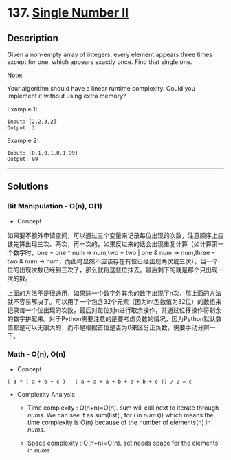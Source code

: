 # 137. [Single Number II](https://leetcode.com/problems/single-number-ii/)

## Description
Given a non-empty array of integers, every element appears three times except for one, which appears exactly once. Find that single one.

Note:

Your algorithm should have a linear runtime complexity. Could you implement it without using extra memory?

Example 1:
```
Input: [2,2,3,2]
Output: 3
```
Example 2:
```
Input: [0,1,0,1,0,1,99]
Output: 99
```

******
## Solutions
### Bit Manipulation - O(n), O(1)
* Concept

如果要不额外申请空间，可以通过三个变量来记录每位出现的次数，注意顺序上应该先算出现三次、两次，再一次的，如果反过来的话会出现重复计算（如计算第一个数字时，one = one ^ num -> num,two = two | one & num -> num,three = two & num -> num，而此时显然不应该存在有位已经出现两次或三次）。当一个位的出现次数已经到三次了，那么就将这些位抹去。最后剩下的就是那个只出现一次的数。

上面的方法不是很通用，如果除一个数字外其余的数字出现了n次，那上面的方法就不容易解决了。可以用了一个包含32个元素（因为int型数值为32位）的数组来记录每一个位出现的次数，最后对每位对n进行取余操作，并通过位移操作将剩余的数字拼起来。对于Python需要注意的是要考虑负数的情况，因为Python默认数值都是可以无限大的，而不是根据首位是否为0来区分正负数，需要手动分辨一下。

### Math - O(n), O(n)
* Concept

```
( 3 * ( a + b + c ) - ( a + a + a + b + b + b + c )) / 2 = c
```

* Complexity Analysis

	* Time complexity : O(n+n)=O(n). sum will call next to iterate through *nums*. We can see it as sum(list(i, for i in *nums*)) which means the time complexity is O(n) because of the number of elements(n) in *nums*.

	* Space complexity : O(n+n)=O(n). set needs space for the elements in *nums*
